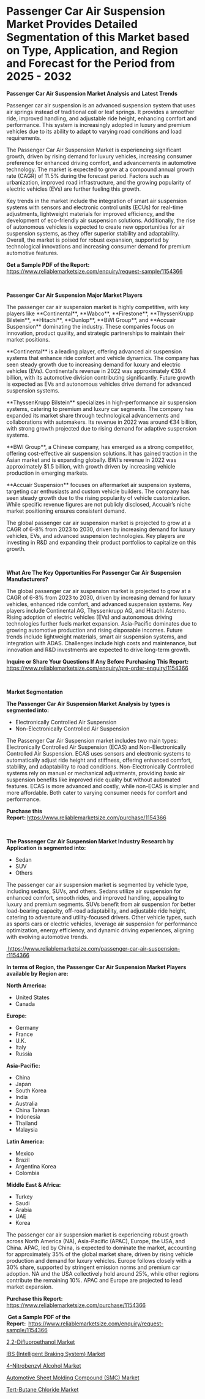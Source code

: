 <p><h1>Passenger Car Air Suspension Market Provides Detailed Segmentation of this Market based on Type, Application, and Region and Forecast for the Period from 2025 - 2032</h1></p><p><strong>Passenger Car Air Suspension Market Analysis and Latest Trends</strong></p>
<p><p>Passenger car air suspension is an advanced suspension system that uses air springs instead of traditional coil or leaf springs. It provides a smoother ride, improved handling, and adjustable ride height, enhancing comfort and performance. This system is increasingly adopted in luxury and premium vehicles due to its ability to adapt to varying road conditions and load requirements.</p><p>The Passenger Car Air Suspension Market is experiencing significant growth, driven by rising demand for luxury vehicles, increasing consumer preference for enhanced driving comfort, and advancements in automotive technology. The market is expected to grow at a compound annual growth rate (CAGR) of 11.5% during the forecast period. Factors such as urbanization, improved road infrastructure, and the growing popularity of electric vehicles (EVs) are further fueling this growth.</p><p>Key trends in the market include the integration of smart air suspension systems with sensors and electronic control units (ECUs) for real-time adjustments, lightweight materials for improved efficiency, and the development of eco-friendly air suspension solutions. Additionally, the rise of autonomous vehicles is expected to create new opportunities for air suspension systems, as they offer superior stability and adaptability. Overall, the market is poised for robust expansion, supported by technological innovations and increasing consumer demand for premium automotive features.</p></p>
<p><strong>Get a Sample PDF of the Report:&nbsp;</strong> <a href="https://www.reliablemarketsize.com/enquiry/request-sample/1154366?utm_campaign=1898&utm_medium=2&utm_source=Github&utm_content=ia&utm_term=24012025&utm_id=passenger-car-air-suspension">https://www.reliablemarketsize.com/enquiry/request-sample/1154366</a></p>
<p>&nbsp;</p>
<p><strong>Passenger Car Air Suspension Major Market Players</strong></p>
<p><p>The passenger car air suspension market is highly competitive, with key players like **Continental**, **Wabco**, **Firestone**, **ThyssenKrupp Bilstein**, **Hitachi**, **Dunlop**, **BWI Group**, and **Accuair Suspension** dominating the industry. These companies focus on innovation, product quality, and strategic partnerships to maintain their market positions.</p><p>**Continental** is a leading player, offering advanced air suspension systems that enhance ride comfort and vehicle dynamics. The company has seen steady growth due to increasing demand for luxury and electric vehicles (EVs). Continental’s revenue in 2022 was approximately €39.4 billion, with its automotive division contributing significantly. Future growth is expected as EVs and autonomous vehicles drive demand for advanced suspension systems.</p><p>**ThyssenKrupp Bilstein** specializes in high-performance air suspension systems, catering to premium and luxury car segments. The company has expanded its market share through technological advancements and collaborations with automakers. Its revenue in 2022 was around €34 billion, with strong growth projected due to rising demand for adaptive suspension systems.</p><p>**BWI Group**, a Chinese company, has emerged as a strong competitor, offering cost-effective air suspension solutions. It has gained traction in the Asian market and is expanding globally. BWI’s revenue in 2022 was approximately $1.5 billion, with growth driven by increasing vehicle production in emerging markets.</p><p>**Accuair Suspension** focuses on aftermarket air suspension systems, targeting car enthusiasts and custom vehicle builders. The company has seen steady growth due to the rising popularity of vehicle customization. While specific revenue figures are not publicly disclosed, Accuair’s niche market positioning ensures consistent demand.</p><p>The global passenger car air suspension market is projected to grow at a CAGR of 6-8% from 2023 to 2030, driven by increasing demand for luxury vehicles, EVs, and advanced suspension technologies. Key players are investing in R&D and expanding their product portfolios to capitalize on this growth.</p></p>
<p>&nbsp;</p>
<p><strong>What Are The Key Opportunities For Passenger Car Air Suspension Manufacturers?</strong></p>
<p><p>The global passenger car air suspension market is projected to grow at a CAGR of 6-8% from 2023 to 2030, driven by increasing demand for luxury vehicles, enhanced ride comfort, and advanced suspension systems. Key players include Continental AG, Thyssenkrupp AG, and Hitachi Astemo. Rising adoption of electric vehicles (EVs) and autonomous driving technologies further fuels market expansion. Asia-Pacific dominates due to growing automotive production and rising disposable incomes. Future trends include lightweight materials, smart air suspension systems, and integration with ADAS. Challenges include high costs and maintenance, but innovation and R&D investments are expected to drive long-term growth.</p></p>
<p><strong>Inquire or Share Your Questions If Any Before Purchasing This Report:</strong> <a href="https://www.reliablemarketsize.com/enquiry/pre-order-enquiry/1154366?utm_campaign=1898&utm_medium=2&utm_source=Github&utm_content=ia&utm_term=24012025&utm_id=passenger-car-air-suspension">https://www.reliablemarketsize.com/enquiry/pre-order-enquiry/1154366</a></p>
<p>&nbsp;</p>
<p><strong>Market Segmentation</strong></p>
<p><strong>The Passenger Car Air Suspension Market Analysis by types is segmented into:</strong></p>
<p><ul><li>Electronically Controlled Air Suspension</li><li>Non-Electronically Controlled Air Suspension</li></ul></p>
<p><p>The Passenger Car Air Suspension market includes two main types: Electronically Controlled Air Suspension (ECAS) and Non-Electronically Controlled Air Suspension. ECAS uses sensors and electronic systems to automatically adjust ride height and stiffness, offering enhanced comfort, stability, and adaptability to road conditions. Non-Electronically Controlled systems rely on manual or mechanical adjustments, providing basic air suspension benefits like improved ride quality but without automated features. ECAS is more advanced and costly, while non-ECAS is simpler and more affordable. Both cater to varying consumer needs for comfort and performance.</p></p>
<p><strong>Purchase this Report:&nbsp;</strong><a href="https://www.reliablemarketsize.com/purchase/1154366?utm_campaign=1898&utm_medium=2&utm_source=Github&utm_content=ia&utm_term=24012025&utm_id=passenger-car-air-suspension">https://www.reliablemarketsize.com/purchase/1154366</a></p>
<p>&nbsp;</p>
<p><strong>The Passenger Car Air Suspension Market Industry Research by Application is segmented into:</strong></p>
<p><ul><li>Sedan</li><li>SUV</li><li>Others</li></ul></p>
<p><p>The passenger car air suspension market is segmented by vehicle type, including sedans, SUVs, and others. Sedans utilize air suspension for enhanced comfort, smooth rides, and improved handling, appealing to luxury and premium segments. SUVs benefit from air suspension for better load-bearing capacity, off-road adaptability, and adjustable ride height, catering to adventure and utility-focused drivers. Other vehicle types, such as sports cars or electric vehicles, leverage air suspension for performance optimization, energy efficiency, and dynamic driving experiences, aligning with evolving automotive trends.</p></p>
<p><a href="https://www.reliablemarketsize.com/passenger-car-air-suspension-r1154366?utm_campaign=1898&utm_medium=2&utm_source=Github&utm_content=ia&utm_term=24012025&utm_id=passenger-car-air-suspension">&nbsp;https://www.reliablemarketsize.com/passenger-car-air-suspension-r1154366</a></p>
<p><strong>In terms of Region, the Passenger Car Air Suspension Market Players available by Region are:</strong></p>
<p>
    <p> <strong> North America: </strong>
        <ul>
            <li>United States</li>
            <li>Canada</li>
        </ul>
        </p> 
    <p> <strong> Europe: </strong>
        <ul>
            <li>Germany</li>
            <li>France</li>
            <li>U.K.</li>
            <li>Italy</li>
            <li>Russia</li>
        </ul>
        </p> 
    <p> <strong> Asia-Pacific: </strong>
        <ul>
            <li>China</li>
            <li>Japan</li>
            <li>South Korea</li>
            <li>India</li>
            <li>Australia</li>
            <li>China Taiwan</li>
            <li>Indonesia</li>
            <li>Thailand</li>
            <li>Malaysia</li>
        </ul>
        </p> 
    <p> <strong> Latin America: </strong>
        <ul>
            <li>Mexico</li>
            <li>Brazil</li>
            <li>Argentina Korea</li>
            <li>Colombia</li>
        </ul>
        </p> 
    <p> <strong> Middle East & Africa: </strong>
        <ul>
            <li>Turkey</li>
            <li>Saudi</li>
            <li>Arabia</li>
            <li>UAE</li>
            <li>Korea</li>
        </ul>
    </p>
    </p>
<p><p>The passenger car air suspension market is experiencing robust growth across North America (NA), Asia-Pacific (APAC), Europe, the USA, and China. APAC, led by China, is expected to dominate the market, accounting for approximately 35% of the global market share, driven by rising vehicle production and demand for luxury vehicles. Europe follows closely with a 30% share, supported by stringent emission norms and premium car adoption. NA and the USA collectively hold around 25%, while other regions contribute the remaining 10%. APAC and Europe are projected to lead market expansion.</p></p>
<p><strong>Purchase this Report: </strong><a href="https://www.reliablemarketsize.com/purchase/1154366?utm_campaign=1898&utm_medium=2&utm_source=Github&utm_content=ia&utm_term=24012025&utm_id=passenger-car-air-suspension">https://www.reliablemarketsize.com/purchase/1154366</a></p>
<p>&nbsp;<strong>Get a Sample PDF of the Report:&nbsp;&nbsp;</strong><a href="https://www.reliablemarketsize.com/enquiry/request-sample/1154366?utm_campaign=1898&utm_medium=2&utm_source=Github&utm_content=ia&utm_term=24012025&utm_id=passenger-car-air-suspension">https://www.reliablemarketsize.com/enquiry/request-sample/1154366</a></p>
<p><strong></strong></p>
<p><p><a href="https://www.linkedin.com/pulse/22-difluoroethanol-growth-trends-projected-11-2025-2032-observex-slcwf?utm_campaign=1898&utm_medium=2&utm_source=Github&utm_content=ia&utm_term=24012025&utm_id=passenger-car-air-suspension">2,2-Difluoroethanol Market</a></p><p><a href="https://github.com/ahmalaloanne/Market-Research-Report-List-1/blob/main/ibs-intelligent-braking-system-market.md?utm_campaign=1898&utm_medium=2&utm_source=Github&utm_content=ia&utm_term=24012025&utm_id=passenger-car-air-suspension">IBS (Intelligent Braking System) Market</a></p><p><a href="https://www.linkedin.com/pulse/market-revenue-forecast-4-nitrobenzyl-alcohol-industry-e4xic?utm_campaign=1898&utm_medium=2&utm_source=Github&utm_content=ia&utm_term=24012025&utm_id=passenger-car-air-suspension">4-Nitrobenzyl Alcohol Market</a></p><p><a href="https://github.com/peddicehle/Market-Research-Report-List-1/blob/main/automotive-sheet-molding-compound-smc-market.md?utm_campaign=1898&utm_medium=2&utm_source=Github&utm_content=ia&utm_term=24012025&utm_id=passenger-car-air-suspension">Automotive Sheet Molding Compound (SMC) Market</a></p><p><a href="https://www.linkedin.com/pulse/foreign-opportunities-market-dynamics-tert-butane-chloride-b4m8e?utm_campaign=1898&utm_medium=2&utm_source=Github&utm_content=ia&utm_term=24012025&utm_id=passenger-car-air-suspension">Tert-Butane Chloride Market</a></p></p>